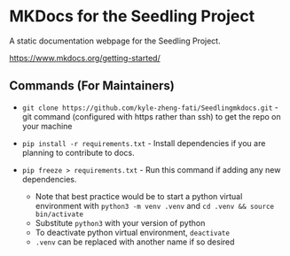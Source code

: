 # MKDocs for the Seedling Project
A static documentation webpage for the Seedling Project.

https://www.mkdocs.org/getting-started/

## Commands (For Maintainers)

- ```git clone https://github.com/kyle-zheng-fati/Seedlingmkdocs.git``` - git command (configured with https rather than ssh) to get the repo on your machine

- ```pip install -r requirements.txt``` - Install dependencies if you are planning to contribute to docs.

- ```pip freeze > requirements.txt``` - Run this command if adding any new dependencies.
    - Note that best practice would be to start a python virtual environment with ```python3 -m venv .venv``` and ```cd .venv && source bin/activate```
    - Substitute ```python3``` with your version of python 
    - To deactivate python virtual environment, ```deactivate```
    - ```.venv``` can be replaced with another name if so desired 


